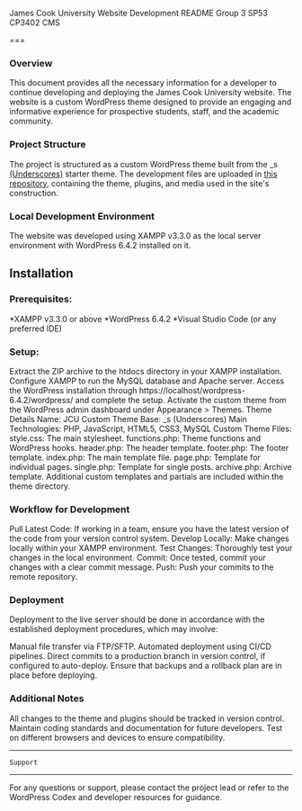 James Cook University Website Development README
Group 3 SP53 CP3402 CMS

===

### Overview

This document provides all the necessary information for a developer to continue developing and deploying the James Cook University website. The website is a custom WordPress theme designed to provide an engaging and informative experience for prospective students, staff, and the academic community.

### Project Structure
The project is structured as a custom WordPress theme built from the _s [(Underscores)](https://underscores.me/) starter theme. The development files are uploaded in [this repository](https://github.com/Huang-Yuanhang/Slack), containing the theme, plugins, and media used in the site's construction.

### Local Development Environment
The website was developed using XAMPP v3.3.0 as the local server environment with WordPress 6.4.2 installed on it.

Installation
---------------

### Prerequisites:
*XAMPP v3.3.0 or above
*WordPress 6.4.2
*Visual Studio Code (or any preferred IDE)

### Setup:

Extract the ZIP archive to the htdocs directory in your XAMPP installation.
Configure XAMPP to run the MySQL database and Apache server.
Access the WordPress installation through https://localhost/wordpress-6.4.2/wordpress/ and complete the setup.
Activate the custom theme from the WordPress admin dashboard under Appearance > Themes.
Theme Details
Name: JCU Custom Theme
Base: _s (Underscores)
Main Technologies: PHP, JavaScript, HTML5, CSS3, MySQL
Custom Theme Files:
style.css: The main stylesheet.
functions.php: Theme functions and WordPress hooks.
header.php: The header template.
footer.php: The footer template.
index.php: The main template file.
page.php: Template for individual pages.
single.php: Template for single posts.
archive.php: Archive template.
Additional custom templates and partials are included within the theme directory.

### Workflow for Development

Pull Latest Code: If working in a team, ensure you have the latest version of the code from your version control system.
Develop Locally: Make changes locally within your XAMPP environment.
Test Changes: Thoroughly test your changes in the local environment.
Commit: Once tested, commit your changes with a clear commit message.
Push: Push your commits to the remote repository.

### Deployment

Deployment to the live server should be done in accordance with the established deployment procedures, which may involve:

Manual file transfer via FTP/SFTP.
Automated deployment using CI/CD pipelines.
Direct commits to a production branch in version control, if configured to auto-deploy.
Ensure that backups and a rollback plan are in place before deploying.

### Additional Notes

All changes to the theme and plugins should be tracked in version control.
Maintain coding standards and documentation for future developers.
Test on different browsers and devices to ensure compatibility.

---------------
    Support
---------------
For any questions or support, please contact the project lead or refer to the WordPress Codex and developer resources for guidance.

